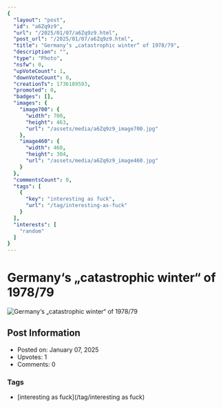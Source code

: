 ```yaml
---
{
  "layout": "post",
  "id": "a6Zq9z9",
  "url": "/2025/01/07/a6Zq9z9.html",
  "post_url": "/2025/01/07/a6Zq9z9.html",
  "title": "Germany‘s „catastrophic winter“ of 1978/79",
  "description": "",
  "type": "Photo",
  "nsfw": 0,
  "upVoteCount": 1,
  "downVoteCount": 0,
  "creationTs": 1736189593,
  "promoted": 0,
  "badges": [],
  "images": {
    "image700": {
      "width": 700,
      "height": 463,
      "url": "/assets/media/a6Zq9z9_image700.jpg"
    },
    "image460": {
      "width": 460,
      "height": 304,
      "url": "/assets/media/a6Zq9z9_image460.jpg"
    }
  },
  "commentsCount": 0,
  "tags": [
    {
      "key": "interesting as fuck",
      "url": "/tag/interesting-as-fuck"
    }
  ],
  "interests": [
    "random"
  ]
}
---
```


# Germany‘s „catastrophic winter“ of 1978/79

![Germany‘s „catastrophic winter“ of 1978/79](/assets/media/a6Zq9z9_image700.jpg)

## Post Information

- Posted on: January 07, 2025
- Upvotes: 1
- Comments: 0

### Tags

- [interesting as fuck](/tag/interesting as fuck)

